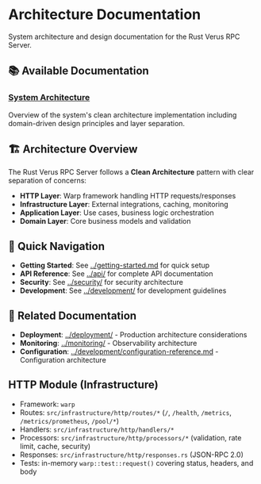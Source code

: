 # Architecture Documentation

System architecture and design documentation for the Rust Verus RPC Server.

## 📚 Available Documentation

### [System Architecture](system-architecture.md)
Overview of the system's clean architecture implementation including domain-driven design principles and layer separation.

## 🏗️ Architecture Overview

The Rust Verus RPC Server follows a **Clean Architecture** pattern with clear separation of concerns:

- **HTTP Layer**: Warp framework handling HTTP requests/responses
- **Infrastructure Layer**: External integrations, caching, monitoring
- **Application Layer**: Use cases, business logic orchestration
- **Domain Layer**: Core business models and validation

## 🔗 Quick Navigation

- **Getting Started**: See [../getting-started.md](../getting-started.md) for quick setup
- **API Reference**: See [../api/](api/) for complete API documentation
- **Security**: See [../security/](security/) for security architecture
- **Development**: See [../development/](development/) for development guidelines

## 📖 Related Documentation

- **Deployment**: [../deployment/](deployment/) - Production architecture considerations
- **Monitoring**: [../monitoring/](monitoring/) - Observability architecture
- **Configuration**: [../development/configuration-reference.md](development/configuration-reference.md) - Configuration architecture

## HTTP Module (Infrastructure)

- Framework: `warp`
- Routes: `src/infrastructure/http/routes/*` (`/`, `/health`, `/metrics`, `/metrics/prometheus`, `/pool/*`)
- Handlers: `src/infrastructure/http/handlers/*`
- Processors: `src/infrastructure/http/processors/*` (validation, rate limit, cache, security)
- Responses: `src/infrastructure/http/responses.rs` (JSON-RPC 2.0)
- Tests: in-memory `warp::test::request()` covering status, headers, and body